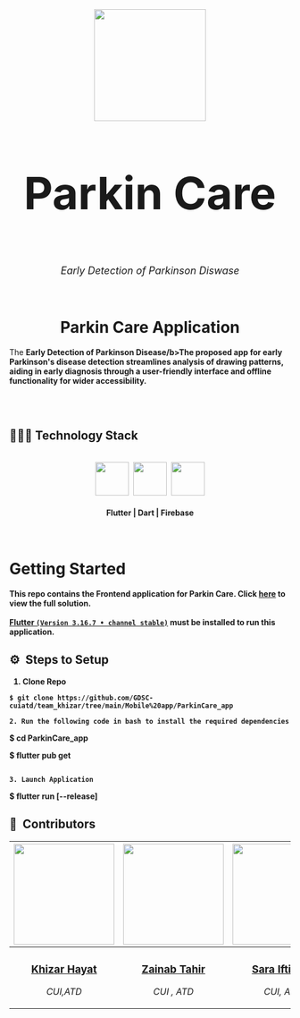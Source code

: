 <div align="center">
    <div >
        <img width="200px" borderRadius="50" src="https://github.com/GDSC-cuiatd/team_khizar/assets/102031123/a4b48fe1-76e2-4673-b9cd-5072dee71c47" alt=""/>
    </div>
    <div >
    <p style="font-size:80px;"><b>Parkin Care</b></p>
            <p style="font-size:18px"><i>Early Detection of Parkinson Diswase</i></p>
    </div>      
           
       
     
</div>
<br>

<h1 align="center">Parkin Care Application</h1>

The <b>Early Detection of Parkinson Disease/b>The proposed app for early Parkinson's disease detection streamlines analysis of drawing patterns, aiding in early diagnosis through a user-friendly interface and offline functionality for wider accessibility.
<br>
<br>
  <div >
        <img  src="https://github.com/GDSC-cuiatd/team_khizar/assets/102031123/6da35585-9010-448e-bf8e-0c0cafb738d3" alt=""/>
    </div>
<be>
<br>
<h2>👨🏻‍💻 Technology Stack</h2>
<br />
<div align="center">
    <kbd>
        <img height="60" src="https://github.com/GDSC-cuiatd/team_khizar/assets/102031123/0886050f-dcb0-4f47-8ab1-3ef39c0a7c6c"/>
    </kbd>
    <kbd>
        <img height="60" src="https://github.com/GDSC-cuiatd/team_khizar/assets/102031123/3a1a776e-c36a-42f4-a86a-63e9098401eb"/>
    </kbd>
    <kbd>
        <img height="60" src="https://github.com/GDSC-cuiatd/team_khizar/assets/102031123/e411579e-1281-4d19-8851-3d9a6a0cc51e"/>
    </kbd>
    <h4>Flutter | Dart | Firebase</h4>
</div>

<br>

# Getting Started

This repo contains the <b>Frontend application</b> for Parkin Care. Click [here](https://github.com/GDSC-cuiatd/team_khizar/tree/main/Mobile%20app/ParkinCare_app) to view the full solution.
<br><br>
[Flutter `(Version 3.16.7 • channel stable)`](https://docs.flutter.dev/get-started/install) must be installed to run this application.

## ⚙️ &nbsp;Steps to Setup

1. Clone Repo

```
$ git clone https://github.com/GDSC-cuiatd/team_khizar/tree/main/Mobile%20app/ParkinCare_app

2. Run the following code in bash to install the required dependencies

```
$ cd ParkinCare_app

$ flutter pub get
```

3. Launch Application

```
$ flutter run [--release]


## 👥 &nbsp;Contributors
| <a href="https://github.com/chayhuixiang"><img width="180px" src="https://github.com/GDSC-cuiatd/team_khizar/assets/144155704/56008893-bb68-413a-99d7-32a87fcd76fe" alt=""/></a> | <a href="https://github.com/raeesazam"><img width="180px" src="https://github.com/GDSC-cuiatd/team_khizar/assets/144155704/b3a5e7ae-3597-4dcb-bb29-2df35d1e78a6" alt=""/></a> | <a href="https://github.com/askhan963"><img width="180px" src="https://github.com/GDSC-cuiatd/team_khizar/assets/144155704/c5a71c87-4f71-40a9-b361-9cc58a26def1" alt=""/></a> | <a href="https://github.com/askhan963"><img width="180px" src="https://github.com/GDSC-cuiatd/team_khizar/assets/144155704/0766d97a-d42d-4f8e-9cae-feb542e81dc9" alt=""/></a> |
| ---------------------------------------------------------------------------------------------------------------------------------------------------------------------------------------------------------------------------------- | ----------------------------------------------------------------------------------------------------------------------------------------------------------------------------------------------------------------------------------- | -------------------------------------------------------------------------------------------------------------------------------------------------------------------------------------------------------------------------- | ----------------------------------------------------------------------------------------------------------------------------------------------------------------------------------------------------------------------------- |
| <div align="center"><h3><b><a href="https://github.com/roboraees07">Khizar Hayat</a></b></h3><p><i>CUI,ATD</i></p></div>                                                                               | <div align="center"><h3><b><a href="https://github.com/askhan963">Zainab Tahir</a></b></h3></a><p><i>CUI , ATD</i></p></div>                                                                          | <div align="center"><h3><b><a href="https://github.com/askhan963">Sara Iftikhar</a></b></h3></a><p><i>CUI, ATD</i></p></div></a>                                                               | <div align="center"><h3><b><a href="https://github.com/ongjx16">Nayab Zahra</a></b></h3></a><p><i>CUI, ATD</i></p></div>           






